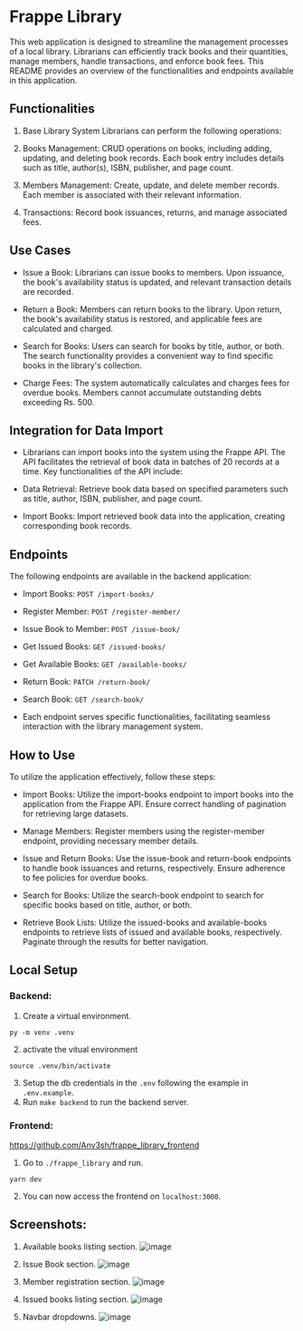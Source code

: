 # Frappe Library
This web application is designed to streamline the management processes of a local library. Librarians can efficiently track books and their quantities, manage members, handle transactions, and enforce book fees. This README provides an overview of the functionalities and endpoints available in this application.

## Functionalities
1. Base Library System
Librarians can perform the following operations:

2. Books Management: CRUD operations on books, including adding, updating, and deleting book records. Each book entry includes details such as title, author(s), ISBN, publisher, and page count.

3. Members Management: Create, update, and delete member records. Each member is associated with their relevant information.

4. Transactions: Record book issuances, returns, and manage associated fees.

## Use Cases
- Issue a Book: Librarians can issue books to members. Upon issuance, the book's availability status is updated, and relevant transaction details are recorded.

- Return a Book: Members can return books to the library. Upon return, the book's availability status is restored, and applicable fees are calculated and charged.

- Search for Books: Users can search for books by title, author, or both. The search functionality provides a convenient way to find specific books in the library's collection.

- Charge Fees: The system automatically calculates and charges fees for overdue books. Members cannot accumulate outstanding debts exceeding Rs. 500.

## Integration for Data Import
- Librarians can import books into the system using the Frappe API. The API facilitates the retrieval of book data in batches of 20 records at a time. Key functionalities of the API include:

- Data Retrieval: Retrieve book data based on specified parameters such as title, author, ISBN, publisher, and page count.

- Import Books: Import retrieved book data into the application, creating corresponding book records.

## Endpoints
The following endpoints are available in the backend application:

- Import Books: `POST /import-books/`

- Register Member: `POST /register-member/`

- Issue Book to Member: `POST /issue-book/`

- Get Issued Books: `GET /issued-books/`

- Get Available Books: `GET /available-books/`

- Return Book: `PATCH /return-book/`

- Search Book: `GET /search-book/`

- Each endpoint serves specific functionalities, facilitating seamless interaction with the library management system.

## How to Use
To utilize the application effectively, follow these steps:

- Import Books: Utilize the import-books endpoint to import books into the application from the Frappe API. Ensure correct handling of pagination for retrieving large datasets.

- Manage Members: Register members using the register-member endpoint, providing necessary member details.

- Issue and Return Books: Use the issue-book and return-book endpoints to handle book issuances and returns, respectively. Ensure adherence to fee policies for overdue books.

- Search for Books: Utilize the search-book endpoint to search for specific books based on title, author, or both.

- Retrieve Book Lists: Utilize the issued-books and available-books endpoints to retrieve lists of issued and available books, respectively. Paginate through the results for better navigation.

## Local Setup

### Backend:

1. Create a virtual environment.
```
py -m venv .venv
```
2. activate the vitual environment
```
source .venv/bin/activate
```
3. Setup the db credentials in the `.env` following the example in `.env.example`.
4. Run `make backend` to run the backend server.

### Frontend:
https://github.com/Anv3sh/frappe_library_frontend

1. Go to `./frappe_library` and run.
```
yarn dev
```
2. You can now access the frontend on `localhost:3000`.


## Screenshots:

1. Available books listing section.
 ![image](https://github.com/Anv3sh/frappe_library/assets/51405870/92651bcf-4957-4956-b187-1537ed3967a2)

2. Issue Book section.
![image](https://github.com/Anv3sh/frappe_library/assets/51405870/31d29402-19a2-4dbc-a47b-897e683c9e7e)

3. Member registration section.
![image](https://github.com/Anv3sh/frappe_library/assets/51405870/b4e72c2f-8672-4f9d-ae95-a4f68697efa2)

4. Issued books listing section.
  ![image](https://github.com/Anv3sh/frappe_library/assets/51405870/1e547d79-0ad3-4c72-b09a-bb3b72728630)

5. Navbar dropdowns.
![image](https://github.com/Anv3sh/frappe_library/assets/51405870/67b5062a-509c-449d-88ae-05ece0ff2e74)
